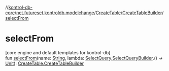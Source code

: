 //[kontrol-db-core](../../../../index.md)/[net.futureset.kontroldb.modelchange](../../index.md)/[CreateTable](../index.md)/[CreateTableBuilder](index.md)/[selectFrom](select-from.md)

# selectFrom

[core engine and default templates for kontrol-db]\
fun [selectFrom](select-from.md)(name: [String](https://kotlinlang.org/api/latest/jvm/stdlib/kotlin/-string/index.html), lambda: [SelectQuery.SelectQueryBuilder](../../-select-query/-select-query-builder/index.md).() -&gt; [Unit](https://kotlinlang.org/api/latest/jvm/stdlib/kotlin/-unit/index.html)): [CreateTable.CreateTableBuilder](index.md)
